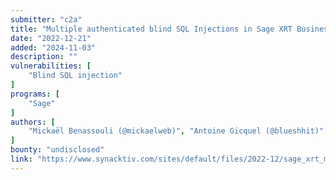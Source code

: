 ```yaml
---
submitter: "c2a"
title: "Multiple authenticated blind SQL Injections in Sage XRT Business Exchange application"
date: "2022-12-21"
added: "2024-11-03"
description: ""
vulnerabilities: [
    "Blind SQL injection"
]
programs: [
    "Sage"
]
authors: [
    "Mickaël Benassouli (@mickaelweb)", "Antoine Gicquel (@blueshhit)"
]
bounty: "undisclosed"
link: "https://www.synacktiv.com/sites/default/files/2022-12/sage_xrt_multiple_sqli_1.pdf"
---
```




